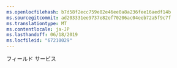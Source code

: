 ```yaml
---
ms.openlocfilehash: b7d58f2ecc759e82e46ee0a8a236fee16aedf14b
ms.sourcegitcommit: ad203331ee9737e82ef70206ac04eeb72a5f9c7f
ms.translationtype: MT
ms.contentlocale: ja-JP
ms.lasthandoff: 06/18/2019
ms.locfileid: "67210029"
---
```

フィールド サービス